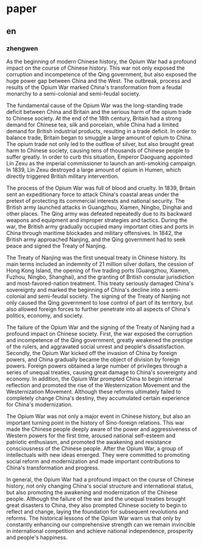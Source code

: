 # paper

## en

### zhengwen

As the beginning of modern Chinese history, the Opium War had a profound impact on the course of Chinese history. This war not only exposed the corruption and incompetence of the Qing government, but also exposed the huge power gap between China and the West. The outbreak, process and results of the Opium War marked China's transformation from a feudal monarchy to a semi-colonial and semi-feudal society.

The fundamental cause of the Opium War was the long-standing trade deficit between China and Britain and the serious harm of the opium trade to Chinese society. At the end of the 18th century, Britain had a strong demand for Chinese tea, silk and porcelain, while China had a limited demand for British industrial products, resulting in a trade deficit. In order to balance trade, Britain began to smuggle a large amount of opium to China. The opium trade not only led to the outflow of silver, but also brought great harm to Chinese society, causing tens of thousands of Chinese people to suffer greatly. In order to curb this situation, Emperor Daoguang appointed Lin Zexu as the imperial commissioner to launch an anti-smoking campaign. In 1839, Lin Zexu destroyed a large amount of opium in Humen, which directly triggered British military intervention.

The process of the Opium War was full of blood and cruelty. In 1839, Britain sent an expeditionary force to attack China's coastal areas under the pretext of protecting its commercial interests and national security. The British army launched attacks in Guangzhou, Xiamen, Ningbo, Dinghai and other places. The Qing army was defeated repeatedly due to its backward weapons and equipment and improper strategies and tactics. During the war, the British army gradually occupied many important cities and ports in China through maritime blockades and military offensives. In 1842, the British army approached Nanjing, and the Qing government had to seek peace and signed the Treaty of Nanjing.

The Treaty of Nanjing was the first unequal treaty in Chinese history. Its main terms included an indemnity of 21 million silver dollars, the cession of Hong Kong Island, the opening of five trading ports (Guangzhou, Xiamen, Fuzhou, Ningbo, Shanghai), and the granting of British consular jurisdiction and most-favored-nation treatment. This treaty seriously damaged China's sovereignty and marked the beginning of China's decline into a semi-colonial and semi-feudal society. The signing of the Treaty of Nanjing not only caused the Qing government to lose control of part of its territory, but also allowed foreign forces to further penetrate into all aspects of China's politics, economy, and society.

The failure of the Opium War and the signing of the Treaty of Nanjing had a profound impact on Chinese society. First, the war exposed the corruption and incompetence of the Qing government, greatly weakened the prestige of the rulers, and aggravated social unrest and people's dissatisfaction. Secondly, the Opium War kicked off the invasion of China by foreign powers, and China gradually became the object of division by foreign powers. Foreign powers obtained a large number of privileges through a series of unequal treaties, causing great damage to China's sovereignty and economy. In addition, the Opium War prompted China to begin internal reflection and promoted the rise of the Westernization Movement and the Westernization Movement. Although these reforms ultimately failed to completely change China's destiny, they accumulated certain experience for China's modernization.

The Opium War was not only a major event in Chinese history, but also an important turning point in the history of Sino-foreign relations. This war made the Chinese people deeply aware of the power and aggressiveness of Western powers for the first time, aroused national self-esteem and patriotic enthusiasm, and promoted the awakening and resistance consciousness of the Chinese people. After the Opium War, a group of intellectuals with new ideas emerged. They were committed to promoting social reform and modernization and made important contributions to China's transformation and progress.

In general, the Opium War had a profound impact on the course of Chinese history, not only changing China's social structure and international status, but also promoting the awakening and modernization of the Chinese people. Although the failure of the war and the unequal treaties brought great disasters to China, they also prompted Chinese society to begin to reflect and change, laying the foundation for subsequent revolutions and reforms. The historical lessons of the Opium War warn us that only by constantly enhancing our comprehensive strength can we remain invincible in international competition and achieve national independence, prosperity and people's happiness.

